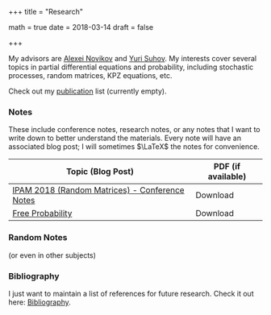+++
title = "Research"

math = true
date = 2018-03-14
draft = false

+++

My advisors are [Alexei Novikov](https://www.math.psu.edu/~anovikov/) and [Yuri Suhov](http://www.statslab.cam.ac.uk/Dept/People/suhov.html). My interests cover several topics in partial differential equations and probability, including stochastic processes, random matrices, KPZ equations, etc.

Check out my [publication](/publication) list (currently empty). 

### Notes

These include conference notes, research notes, or any notes that I want to write down to better understand the materials. Every note will have an associated blog post; I will sometimes $\LaTeX$ the notes for convenience.

**Topic (Blog Post)** | **PDF (if available)**
--- | ---
[IPAM 2018 (Random Matrices) - Conference Notes](/post/ipam2018_RMT) | Download
[Free Probability ](/post/free_probability) | Download


### Random Notes
(or even in other subjects)

### Bibliography

I just want to maintain a list of references for future research. Check it out here: [Bibliography](/bibliography).
